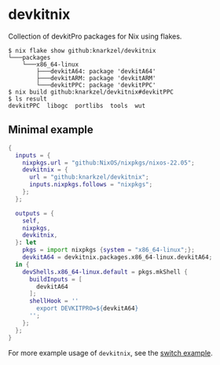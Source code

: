 # devkitnix

Collection of devkitPro packages for Nix using flakes.

```
$ nix flake show github:knarkzel/devkitnix
└───packages
    └───x86_64-linux
        ├───devkitA64: package 'devkitA64'
        ├───devkitARM: package 'devkitARM'
        └───devkitPPC: package 'devkitPPC'
$ nix build github:knarkzel/devkitnix#devkitPPC
$ ls result
devkitPPC  libogc  portlibs  tools  wut
```

## Minimal example

```nix
{
  inputs = {
    nixpkgs.url = "github:NixOS/nixpkgs/nixos-22.05";
    devkitnix = {
      url = "github:knarkzel/devkitnix";
      inputs.nixpkgs.follows = "nixpkgs";
    };
  };

  outputs = {
    self,
    nixpkgs,
    devkitnix,
  }: let
    pkgs = import nixpkgs {system = "x86_64-linux";};
    devkitA64 = devkitnix.packages.x86_64-linux.devkitA64;
  in {
    devShells.x86_64-linux.default = pkgs.mkShell {
      buildInputs = [
        devkitA64
      ];
      shellHook = ''
        export DEVKITPRO=${devkitA64}
      '';
    };
  };
}
```

For more example usage of `devkitnix`, see the [switch example](https://github.com/knarkzel/switch).
